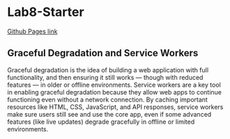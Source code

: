 # Lab8-Starter

[Github Pages link](https://madhav182003.github.io/Lab8_Starter/)

## Graceful Degradation and Service Workers

Graceful degradation is the idea of building a web application with full functionality, and then ensuring it still works — though with reduced features — in older or offline environments. Service workers are a key tool in enabling graceful degradation because they allow web apps to continue functioning even without a network connection. By caching important resources like HTML, CSS, JavaScript, and API responses, service workers make sure users still see and use the core app, even if some advanced features (like live updates) degrade gracefully in offline or limited environments.
